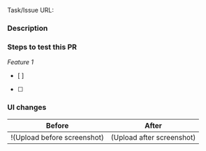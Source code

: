 <!--
Note: This checklist is a reminder of our shared engineering expectations. 
The items in Bold are required
If your PR involves UI changes:
    1. Upload screenshots or screencasts that illustrate the changes before / after
    2. Add them under the UI changes section (feel free to add more columns if needed)
If your PR does not involve UI changes, you can remove the **UI changes** section

At a minimum, make sure your changes are tested in API 26 and one of the more recent API levels available.
-->

Task/Issue URL: 

### Description

### Steps to test this PR

_Feature 1_
- [ ]
- [ ]

### UI changes
| Before  | After |
| ------ | ----- |
!(Upload before screenshot)|(Upload after screenshot)|
